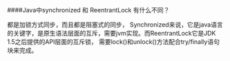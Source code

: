 ####Java中synchronized 和 ReentrantLock 有什么不同？

都是加锁方式同步，而且都是阻塞式的同步，
Synchronized来说，它是java语言的关键字，是原生语法层面的互斥，需要jvm实现。而ReentrantLock它是JDK 1.5之后提供的API层面的互斥锁，
需要lock()和unlock()方法配合try/finally语句块来完成。